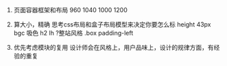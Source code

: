 1. 页面容器框架和布局
960 1040 1000 1200 
2. 算大小，精确
思考css布局和盒子布局模型来决定你要怎么标
height 43px bgc 吸色
    h2 lh ?整站风格
.box padding-left 

3. 优先考虑模块的复用
设计师会在风格上，用户品味上，设计的规律方面，有经验的重复